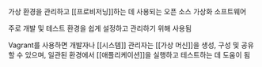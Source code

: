가상 환경을 관리하고 [[프로비저닝]]하는 데 사용되는 오픈 소스 가상화 소프트웨어

주로 개발 및 테스트 환경을 쉽게 설정하고 관리하기 위해 사용됨

Vagrant를 사용하면 개발자나 [[시스템]] 관리자는 [[가상 머신]]을 생성, 구성 및 공유할 수 있으며, 일관된 환경에서 [[애플리케이션]]을 실행하고 테스트하는 데 도움이 됨



